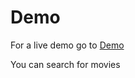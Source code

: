 # Demo

For a live demo go to [Demo](https://movie-app-react-roan.vercel.app/)

You can search for movies
